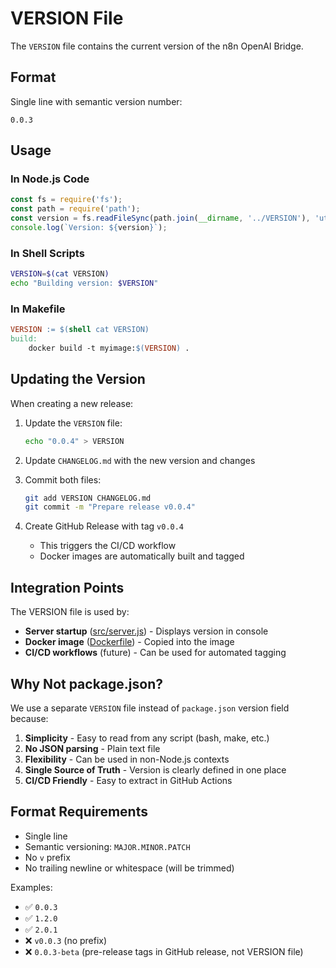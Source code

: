 # VERSION File

The `VERSION` file contains the current version of the n8n OpenAI Bridge.

## Format

Single line with semantic version number:
```
0.0.3
```

## Usage

### In Node.js Code

```javascript
const fs = require('fs');
const path = require('path');
const version = fs.readFileSync(path.join(__dirname, '../VERSION'), 'utf8').trim();
console.log(`Version: ${version}`);
```

### In Shell Scripts

```bash
VERSION=$(cat VERSION)
echo "Building version: $VERSION"
```

### In Makefile

```makefile
VERSION := $(shell cat VERSION)
build:
	docker build -t myimage:$(VERSION) .
```

## Updating the Version

When creating a new release:

1. Update the `VERSION` file:
   ```bash
   echo "0.0.4" > VERSION
   ```

2. Update `CHANGELOG.md` with the new version and changes

3. Commit both files:
   ```bash
   git add VERSION CHANGELOG.md
   git commit -m "Prepare release v0.0.4"
   ```

4. Create GitHub Release with tag `v0.0.4`
   - This triggers the CI/CD workflow
   - Docker images are automatically built and tagged

## Integration Points

The VERSION file is used by:

- **Server startup** ([src/server.js](src/server.js)) - Displays version in console
- **Docker image** ([Dockerfile](Dockerfile)) - Copied into the image
- **CI/CD workflows** (future) - Can be used for automated tagging

## Why Not package.json?

We use a separate `VERSION` file instead of `package.json` version field because:

1. **Simplicity** - Easy to read from any script (bash, make, etc.)
2. **No JSON parsing** - Plain text file
3. **Flexibility** - Can be used in non-Node.js contexts
4. **Single Source of Truth** - Version is clearly defined in one place
5. **CI/CD Friendly** - Easy to extract in GitHub Actions

## Format Requirements

- Single line
- Semantic versioning: `MAJOR.MINOR.PATCH`
- No `v` prefix
- No trailing newline or whitespace (will be trimmed)

Examples:
- ✅ `0.0.3`
- ✅ `1.2.0`
- ✅ `2.0.1`
- ❌ `v0.0.3` (no prefix)
- ❌ `0.0.3-beta` (pre-release tags in GitHub release, not VERSION file)
